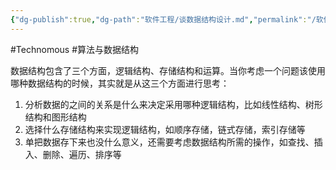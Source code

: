 ```yaml
---
{"dg-publish":true,"dg-path":"软件工程/谈数据结构设计.md","permalink":"/软件工程/谈数据结构设计/","created":"2023-03-13T11:14:49.000+08:00","updated":"2024-09-07T13:53:36.000+08:00"}
---
```


#Technomous #算法与数据结构

数据结构包含了三个方面，逻辑结构、存储结构和运算。当你考虑一个问题该使用哪种数据结构的时候，其实就是从这三个方面进行思考：

1. 分析数据的之间的关系是什么来决定采用哪种逻辑结构，比如线性结构、树形结构和图形结构
2. 选择什么存储结构来实现逻辑结构，如顺序存储，链式存储，索引存储等
3. 单把数据存下来也没什么意义，还需要考虑数据结构所需的操作，如查找、插入、删除、遍历、排序等